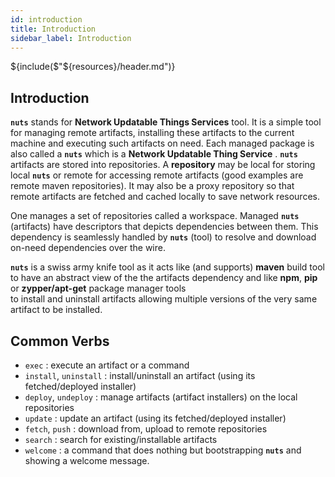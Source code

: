 ```yaml
---
id: introduction
title: Introduction
sidebar_label: Introduction
---
```


${include($"${resources}/header.md")}

## Introduction

**```nuts```** stands for **Network Updatable Things Services** tool. It is a simple tool  for managing remote
artifacts, installing these  artifacts to the current machine and executing such  artifacts on need.
Each managed package  is also called a **```nuts```** which  is a **Network Updatable Thing Service** .
**```nuts```** artifacts are  stored  into repositories. A  **repository**  may be local for  storing local **```nuts```**
or remote for accessing  remote artifacts (good examples  are  remote maven  repositories). It may
also be a proxy repository so that remote artifacts are fetched and cached locally to save network
resources.

One manages a set of repositories called a  workspace. Managed **```nuts```**  (artifacts)  have descriptors
that depicts dependencies between them. This dependency is seamlessly handled by  **```nuts```**  (tool) to
resolve and download on-need dependencies over the wire.

**```nuts```** is a swiss army knife tool as it acts like (and supports) **maven** build tool to have an abstract
view of the the  artifacts dependency and like  **npm**, **pip** or **zypper/apt-get**  package manager tools  
to  install and uninstall artifacts allowing multiple versions of the very same artifact to  be installed.

## Common Verbs

+ ```exec```               : execute an artifact or a command
+ ```install```, ```uninstall``` : install/uninstall an artifact (using its fetched/deployed installer)
+ ```deploy```, ```undeploy```   : manage artifacts (artifact installers) on the local repositories
+ ```update```             : update an artifact (using its fetched/deployed installer)
+ ```fetch```, ```push```        : download from, upload to remote repositories
+ ```search```             : search for existing/installable artifacts
+ ```welcome```            : a command that does nothing but bootstrapping **```nuts```** and showing a welcome message.

